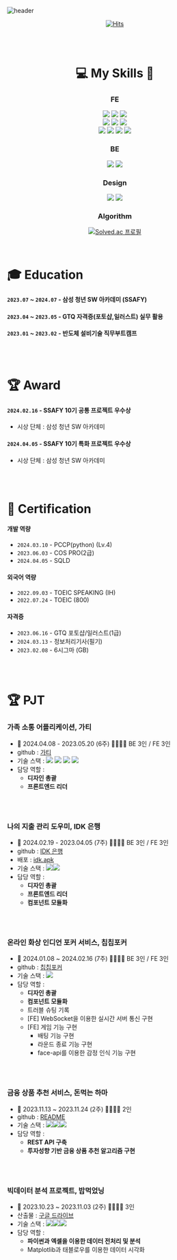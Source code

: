 ![header](https://capsule-render.vercel.app/api?type=waving&color=timeGradient&text=YEBIN👋&animation=twinkling&fontSize=70&fontAlignY=50&fontAlign=50&height=200)


<div align=center>

[![Hits](https://hits.seeyoufarm.com/api/count/incr/badge.svg?url=https%3A%2F%2Fgithub.com%2Fyebin113&count_bg=%23D7D265&title_bg=%23252222&icon=&icon_color=%23E7E7E7&title=hits&edge_flat=false)](https://hits.seeyoufarm.com) <br/>

<br/>
<br/>

# 💻 My Skills 📝 
### FE 
<img src="https://img.shields.io/badge/React-61DAFB?style=flat&logo=React&logoColor=white"/>
<img src="https://img.shields.io/badge/Typescript-3178C6?style=flat&logo=Typescript&logoColor=white"/>
<img src="https://img.shields.io/badge/JavaScript-F7DF1E?style=flat&logo=JavaScript&logoColor=white"/>

<br/>

<img src="https://img.shields.io/badge/React Native-61DAFB?style=flat&logo=React&logoColor=black"/>
<img src="https://img.shields.io/badge/Vuejs-4FC08D?style=flat&logo=Vue.js&logoColor=white"/>
<img src="https://img.shields.io/badge/Expo-000000?style=flat&logo=Expo&logoColor=white"/>
<br/>
<img src="https://img.shields.io/badge/Firebase-FFCA28?style=flat&logo=firebase&logoColor=black"/>
<img src="https://img.shields.io/badge/Tailwind CSS-06B6D4?style=flat&logo&logo=Tailwind CSS&logoColor=white"/>
<img src="https://img.shields.io/badge/bootstrap-7952B3?style=flat&logo&logo=bootstrap&logoColor=white">
<img src="https://img.shields.io/badge/Sass-CC6699?style=flat&logo=Sass&logoColor=white"/>

### BE
<img src="https://img.shields.io/badge/Django-0C9D58?style=flat&logo=Django&logoColor=white"/>
<img src="https://img.shields.io/badge/sqlite-003B57?style=flat&logo=sqlite&logoColor=white"/>

### Design
<img src="https://img.shields.io/badge/Adobe Illustrator-FF9A00?style=flat&logo=Adobe Illustrator&logoColor=white"/>
<img src="https://img.shields.io/badge/figma-F24E1E?style=flat&logo=figma&logoColor=white"/>

### Algorithm
[![Solved.ac
프로필](http://mazassumnida.wtf/api/generate_badge?boj=ybyb99)](https://solved.ac/ybyb99)

</div>



<br/>

# 🎓 Education

#### `2023.07` ~ `2024.07` - **삼성 청년 SW 아카데미 (SSAFY)**
#### `2023.04` ~ `2023.05` - GTQ 자격증(포토샵,일러스트) 실무 활용 
#### `2023.01` ~ `2023.02` - 반도체 설비기술 직무부트캠프

<br/>
<br/>

# 🏆 Award
#### `2024.02.16` - **SSAFY 10기 공통 프로젝트 우수상**
- 시상 단체 : 삼성 청년 SW 아카데미
#### `2024.04.05` - **SSAFY 10기 특화 프로젝트 우수상**
- 시상 단체 : 삼성 청년 SW 아카데미

<br/>
<br/>

# 🏅 Certification

#### **개발 역량**
- `2024.03.10` - PCCP(python) (Lv.4)
- `2023.06.03` - COS PRO(2급)
- `2024.04.05` - SQLD
  
#### **외국어 역량**
- `2022.09.03` - TOEIC SPEAKING (IH)
- `2022.07.24` - TOEIC (800)


#### **자격증**
- `2023.06.16` - GTQ 포토샵/일러스트(1급)
- `2024.03.13` - 정보처리기사(필기) 
- `2023.02.08` - 6시그마 (GB)

<br/>
<br/>

# 🏆 PJT
### 가족 소통 어플리케이션, 가티
- 📆 2024.04.08 - 2023.05.20 (6주) 👨‍👨‍👧‍👧 BE 3인 / FE 3인
- github : [가티](https://github.com/yebin113/Gatee)
- 기술 스택 : <img src="https://img.shields.io/badge/React-61DAFB?style=flat&logo=React&logoColor=black"/> <img src="https://img.shields.io/badge/Typescript-3178C6?style=flat&logo=Typescript&logoColor=white"/>
<img src="https://img.shields.io/badge/Sass-CC6699?style=flat&logo=Sass&logoColor=white"/> <img src="https://img.shields.io/badge/Firebase-FFCA28?style=flat&logo=firebase&logoColor=black"/>
- 담당 역할 :
  - **디자인 총괄**
  - **프론트엔드 리더**

  
<br/>
<br/>

### 나의 지출 관리 도우미, IDK 은행
- 📆 2024.02.19 - 2023.04.05 (7주) 👨‍👨‍👧‍👧 BE 3인 / FE 3인
- github : [IDK 은행](https://github.com/HTTP501/idk)
- 배포 : [idk.apk](https://drive.google.com/file/d/1Z6WpP71_LZiVNF9-aYQj6VPMxDlaKJQa/view?usp=sharing)
- 기술 스택 : <img src="https://img.shields.io/badge/React Native-61DAFB?style=flat&logo&logo=React&logoColor=black"/><img src="https://img.shields.io/badge/Expo-000000?style=flat&logo=Expo&logoColor=white"/>
- 담당 역할 :
  - **디자인 총괄**
  - **프론트엔드 리더**
  - **컴포넌트 모듈화**

  
<br/>
<br/>

### 온라인 화상 인디언 포커 서비스, 칩칩포커
- 📆 2024.01.08 ~ 2024.02.16 (7주) 👨‍👨‍👧‍👧 BE 3인 / FE 3인
- github : [칩칩포커](https://github.com/chipchippoker/chipchippoker)
- 기술 스택 : <img src="https://img.shields.io/badge/Vuejs-4FC08D?style=flat&logo=Vue.js&logoColor=white"/>
- 담당 역할 :
  - **디자인 총괄**
  - **컴포넌트 모듈화**
  - 트러블 슈팅 기록
  - [FE] WebSocket을 이용한 실시간 서버 통신 구현
  - [FE] 게임 기능 구현
    - 배팅 기능 구현
    - 라운드 종료 기능 구현
    - face-api를 이용한 감정 인식 기능 구현

<br/>
<br/>

### 금융 상품 추천 서비스, 돈먹는 하마
- 📆 2023.11.13 ~ 2023.11.24 (2주) 👨‍👨‍👧‍👧 2인
- github : [README](https://github.com/yebin113/finprdtrecom)
- 기술 스택 : <img src="https://img.shields.io/badge/Vuejs-4FC08D?style=flat&logo=Vue.js&logoColor=white"/><img src="https://img.shields.io/badge/Django-0C9D58?style=flat&logo=Django&logoColor=white"/><img src="https://img.shields.io/badge/sqlite-003B57?style=flat&logo=sqlite&logoColor=white"/>
- 담당 역할 :
  - **REST API 구축**
  - **투자성향 기반 금융 상품 추천 알고리즘 구현**
  
<br/>
<br/>

### 빅데이터 분석 프로젝트, 밥먹었닝
- 📆 2023.10.23 ~ 2023.11.03 (2주) 👨‍👨‍👧‍👧 3인
- 산출물 : [구글 드라이브](https://docs.google.com/presentation/d/1NotmtCaq_qCo-7PrHzcuQGNhykIHKxb0/edit?rtpof=true&sd=true)
- 기술 스택 : <img src="https://img.shields.io/badge/Python-3776AB?style=flat&logo=Python&logoColor=white"/><img src="https://img.shields.io/badge/Excel-217346?style=flat&logo=Excel&logoColor=white"/><img src="https://img.shields.io/badge/Tableau-E97627?style=flat&logo=Tableau&logoColor=white"/>
- 담당 역할 :
  - **파이썬과 엑셀을 이용한 데이터 전처리 및 분석**
  - Matplotlib과 태블로우를 이용한 데이터 시각화
  
  

  
